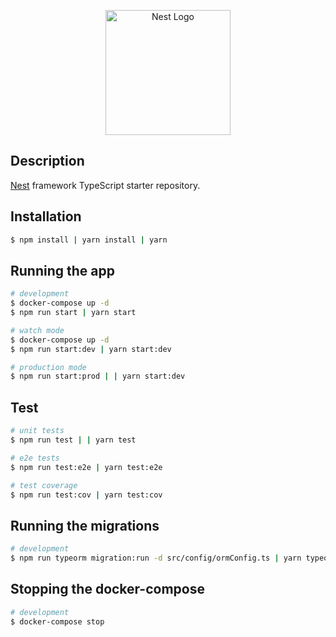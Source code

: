 <p align="center">
  <a href="http://nestjs.com/" target="blank"><img src="https://nestjs.com/img/logo-small.svg" width="200" alt="Nest Logo" /></a>
</p>

[circleci-image]: https://img.shields.io/circleci/build/github/nestjs/nest/master?token=abc123def456
[circleci-url]: https://circleci.com/gh/nestjs/nest

## Description

[Nest](https://github.com/nestjs/nest) framework TypeScript starter repository.

## Installation

```bash
$ npm install | yarn install | yarn 
```

## Running the app

```bash
# development
$ docker-compose up -d
$ npm run start | yarn start

# watch mode
$ docker-compose up -d
$ npm run start:dev | yarn start:dev

# production mode
$ npm run start:prod | | yarn start:dev
```

## Test

```bash
# unit tests
$ npm run test | | yarn test

# e2e tests 
$ npm run test:e2e | yarn test:e2e

# test coverage
$ npm run test:cov | yarn test:cov
```

## Running the migrations

```bash
# development
$ npm run typeorm migration:run -d src/config/ormConfig.ts | yarn typeorm migration:run -d src/config/ormConfig.ts
```

## Stopping the docker-compose
```bash
# development
$ docker-compose stop
```
